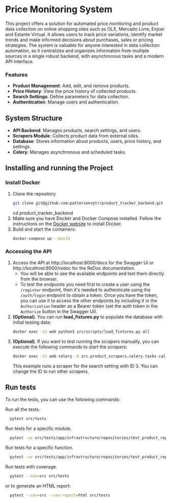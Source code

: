 # Price Monitoring System

This project offers a solution for automated price monitoring and product data collection on online shopping sites such as OLX, Mercado Livre, Enjoei and Estante Virtual. It allows users to track price variations, identify market trends and make informed decisions about purchases, sales or pricing strategies. The system is valuable for anyone interested in data collection automation, as it centralizes and organizes information from multiple sources in a single robust backend, with asynchronous tasks and a modern API interface.

### Features

- **Product Management**: Add, edit, and remove products.
- **Price History**: View the price history of collected products.
- **Search Settings**: Define parameters for data collection.
- **Authentication**: Manage users and authentication.

## System Structure

- **API Backend**: Manages products, search settings, and users.
- **Scrapers Module**: Collects product data from external sites.
- **Database**: Stores information about products, users, price history, and settings.
- **Celery**: Manages asynchronous and scheduled tasks.

## Installing and running the Project

### Install Docker

1. Clone the repository
   ```bash
   git clone git@github.com:pattersonrptr/product_tracker_backend.git
   ```
   cd product_tracker_backend
2. Make sure you have Docker and Docker Compose installed. Follow the instructions on the [Docker website](https://docs.docker.com/engine/install/ubuntu/#install-using-the-repository) to install Docker.
3. Build and start the containers:
   ```bash
   docker-compose up --build
   ```

### Accessing the API

1. Access the API at http://localhost:8000/docs for the Swagger UI or http://localhost:8000/redoc for the ReDoc documentation.
   - You will be able to see the available endpoints and test them directly from the browser.
   - To test the endpoints you need first to create a user using the `/register` endpoint, then it's needed to authenticate using the `/auth/login` endpoint to obtain a token. Once you have the token, you can use it to access the other endpoints by including it in the `Authorization` header as a Bearer token (set the auth token in the `Authorize` button in the Swagger UI).
2. **(Optional)**. You can run **load_fixtures.py** to populate the database with initial testing data:
   ```bash
   docker exec -it web python3 src/scripts/load_fixtures.py all
   ```
3. **(Optional)**. If you want to test running the scrapers manually, you can execute the following commands to start the scrapers:
   ```bash
   docker exec -it web celery -A src.product_scrapers.celery.tasks call src.product_scrapers.celery.tasks.run_scraper_search --args '["3"]'
   ```
   This example runs a scraper for the search setting with ID 3. You can change the ID to run other scrapers.

## Run tests

To run the tests, you can use the following commands:

Run all the tests.

```bash
  pytest src/tests
```

Run tests for a specific module.

```bash
  pytest -vv src/tests/app/infrastructure/repositories/test_product_repository.py
```

Run tests for a specific function.

```bash
  pytest -vv src/tests/app/infrastructure/repositories/test_product_repository.py::test_get_product_by_id
```

Run tests with coverage.

```bash
  pytest --cov=src src/tests
```

or to generate an HTML report:

```bash
  pytest --cov=src --cov-report=html src/tests
```
